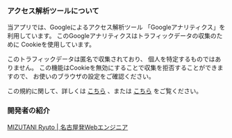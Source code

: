 ### アクセス解析ツールについて

当アプリでは、Googleによるアクセス解析ツール
「Googleアナリティクス」を利用しています。
このGoogleアナリティクスはトラフィックデータの収集のために
Cookieを使用しています。

このトラフィックデータは匿名で収集されており、
個人を特定するものではありません。
この機能はCookieを無効にすることで収集を拒否することができますので、
お使いのブラウザの設定をご確認ください。

この規約に関して、詳しくは
[こちら](https://www.google.com/analytics/terms/jp.html)
、または
[こちら](https://policies.google.com/technologies/partner-sites?hl=ja)
をご覧ください。

### 開発者の紹介

[MIZUTANI Ryuto | 名古屋発Webエンジニア](https://rm-js.com)